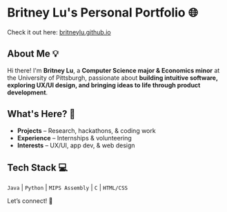 # Britney Lu's Personal Portfolio 🌐  

Check it out here: [britneylu.github.io](https://britneylu.github.io/personal-portfolio/)  

## About Me 💡  
Hi there! I'm **Britney Lu**, a **Computer Science major & Economics minor** at the University of Pittsburgh, passionate about **building intuitive software, exploring UX/UI design, and bringing ideas to life through product development**.  

## What's Here? 🚀  
- **Projects** – Research, hackathons, & coding work  
- **Experience** – Internships & volunteering  
- **Interests** – UX/UI, app dev, & web design  

## Tech Stack 💻  
`Java` | `Python` | `MIPS Assembly` | `C` | `HTML/CSS`

Let’s connect! 🚀  
